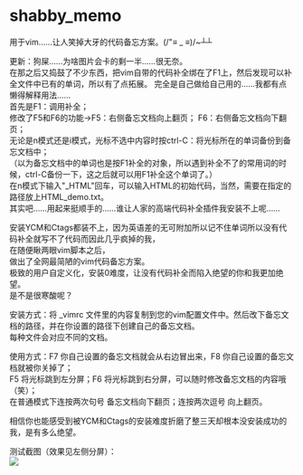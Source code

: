 # shabby_memo  
用于vim……让人笑掉大牙的代码备忘方案。(/"≡ _ ≡)/~┴┴  
   
更新：狗屎……为啥图片会卡的剩一半……很无奈。  
在那之后又捣鼓了不少东西，把vim自带的代码补全绑在了F1上，然后发现可以补全文件中已有的单词，所以有了点拓展。 
完全是自己做给自己用的……我都有点懒得解释用法……  
首先是F1：调用补全；   
修改了F5和F6的功能->F5：右侧备忘文档向上翻页； F6：右侧备忘文档向下翻页；  
无论是n模式还是i模式，光标不选中内容时按ctrl-C：将光标所在的单词备份到备忘文档中；  
（以为备忘文档中的单词也是按F1补全的对象，所以遇到补全不了的常用词的时候，ctrl-C备份一下，这之后就可以用F1补全这个单词了。）  
在n模式下输入"_HTML"回车，可以输入HTML的初始代码，当然，需要在指定的路径放上HTML_demo.txt。  
其实吧……用起来挺顺手的……谁让人家的高端代码补全插件我安装不上呢……  
  
安装YCM和Ctags都装不上，因为英语差的无可附加所以记不住单词所以没有代码补全就写不了代码而因此几乎疯掉的我，  
在随便瞅两眼vim脚本之后，  
做出了全网最简陋的vim代码备忘方案。  
极致的用户自定义化，安装0难度，让没有代码补全而陷入绝望的你和我更加绝望。    
是不是很寒酸呢？  
  
安装方式：将 _vimrc 文件里的内容复制到您的vim配置文件中。然后改下备忘文档的路径，并在你设置的路径下创建自己的备忘文档。  
每种文件会对应不同的文档。  
  
使用方式：F7 你自己设置的备忘文档就会从右边冒出来，F8 你自己设置的备忘文档就被你关掉了；  
F5 将光标跳到左分屏；F6 将光标跳到右分屏，可以随时修改备忘文档的内容哦（笑）；  
在普通模式下连按两次句号 备忘文档向下翻页；连按两次逗号 向上翻页。  
  
相信你也能感受到被YCM和Ctags的安装难度折磨了整三天却根本没安装成功的我，是有多么绝望。  
  
测试截图（效果见左侧分屏）：  
![](http://thumbnail0.baidupcs.com/thumbnail/6c35035b51bf4c18ed00352145ea3b47?fid=3305955985-250528-677141907130895&time=1489654800&rt=pr&sign=FDTAER-DCb740ccc5511e5e8fedcff06b081203-YHOzpjkXLRz4ZBbJ4O3yLHv6SLc%3d&expires=8h&chkbd=0&chkv=0&dp-logid=1733064088705418632&dp-callid=0&size=c10000_u10000&quality=90)
